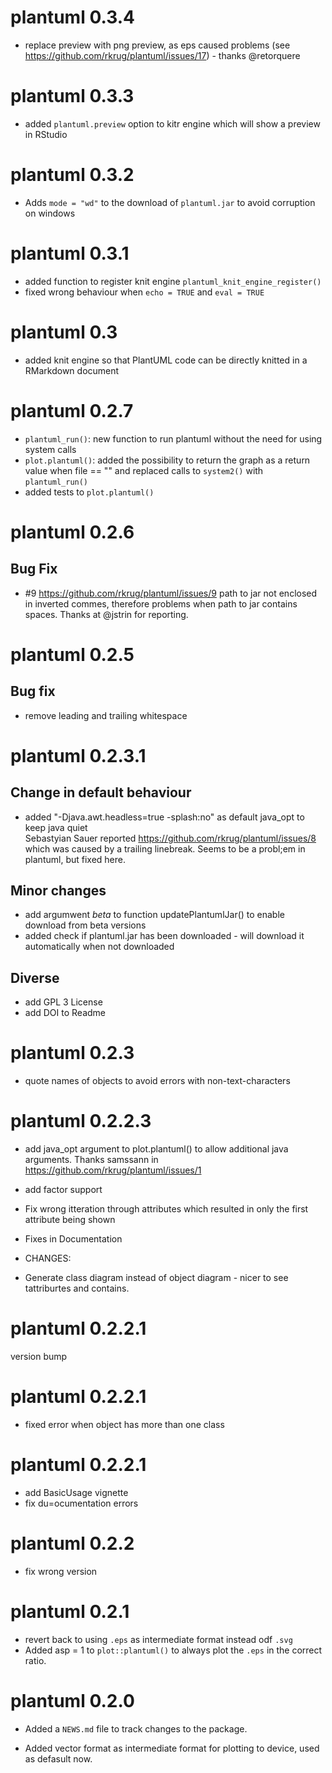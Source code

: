 # plantuml 0.3.4
- replace preview with png preview, as eps caused problems (see https://github.com/rkrug/plantuml/issues/17) - thanks @retorquere

# plantuml 0.3.3
- added `plantuml.preview` option to kitr engine which will show a preview in RStudio

# plantuml 0.3.2
- Adds `mode = "wd"` to the download of `plantuml.jar` to avoid corruption on windows

# plantuml 0.3.1
- added function to register knit engine `plantuml_knit_engine_register()`
- fixed wrong behaviour when `echo = TRUE` and `eval = TRUE`

# plantuml 0.3
- added knit engine so that PlantUML code can be directly knitted in a RMarkdown document

# plantuml 0.2.7

- `plantuml_run()`: new function to run plantuml without the need for using system calls
- `plot.plantuml()`: added the possibility to return the graph as a return value when file == "" and replaced calls   to `system2()` with `plantuml_run()`
- added tests to `plot.plantuml()`

# plantuml 0.2.6

## Bug Fix
- #9 https://github.com/rkrug/plantuml/issues/9 path to jar not enclosed in inverted commes, therefore problems when path to jar contains spaces. Thanks at @jstrin for reporting.

# plantuml 0.2.5

## Bug fix
* remove leading and trailing whitespace


# plantuml 0.2.3.1

## Change in default behaviour
* added "-Djava.awt.headless=true -splash:no" as default java_opt to keep java quiet  
  Sebastyian Sauer reported https://github.com/rkrug/plantuml/issues/8 which was caused by a trailing linebreak. Seems to be a probl;em in plantuml, but fixed here.
  
## Minor changes
* add argumwent *beta* to function updatePlantumlJar() to enable download from beta versions
* added check if plantuml.jar has been downloaded - will download it automatically when not downloaded

## Diverse
* add GPL 3 License
* add DOI to Readme

# plantuml 0.2.3
* quote names of objects to avoid errors with non-text-characters

# plantuml 0.2.2.3
* add java_opt argument to plot.plantuml() to allow additional java arguments. Thanks samssann in https://github.com/rkrug/plantuml/issues/1
* add factor support
* Fix wrong itteration through attributes which resulted in only the first attribute being shown
* Fixes in Documentation

* CHANGES:
* Generate class diagram instead of object diagram - nicer to see tattriburtes and contains.

# plantuml 0.2.2.1
version bump

# plantuml 0.2.2.1
* fixed error when object has more than one class

# plantuml 0.2.2.1
* add BasicUsage vignette
* fix du=ocumentation errors

# plantuml 0.2.2
* fix wrong version

# plantuml 0.2.1
* revert back to using `.eps` as intermediate format instead odf `.svg`
* Added asp = 1 to `plot::plantuml()` to always plot the `.eps` in the correct ratio.

# plantuml 0.2.0

* Added a `NEWS.md` file to track changes to the package.

* Added vector format as intermediate format for plotting to device, used as defasult now.


